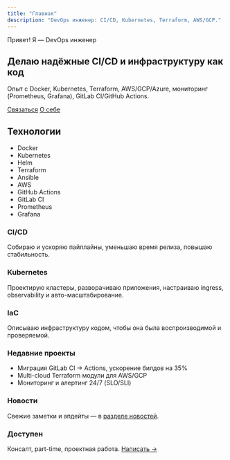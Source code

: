 ```yaml
---
title: "Главная"
description: "DevOps инженер: CI/CD, Kubernetes, Terraform, AWS/GCP."
---
```


<section class="hero">
  <div>
    <p class="kicker">Привет! Я — DevOps инженер</p>
    <h1>Делаю надёжные CI/CD и инфраструктуру как код</h1>
    <p>Опыт с Docker, Kubernetes, Terraform, AWS/GCP/Azure, мониторинг (Prometheus, Grafana), GitLab CI/GitHub Actions.</p>
    <div class="cta">
      <a class="btn" href="/contacts/">Связаться</a>
      <a class="btn secondary" href="/about/">О себе</a>
    </div>
  </div>
  <div>
    <div class="card">
      <h2>Технологии</h2>
      <ul class="tags">
        <li>Docker</li><li>Kubernetes</li><li>Helm</li><li>Terraform</li><li>Ansible</li>
        <li>AWS</li><li>GitHub Actions</li><li>GitLab CI</li><li>Prometheus</li><li>Grafana</li>
      </ul>
    </div>
    <div class="cards">
      <div class="card">
        <h3>CI/CD</h3>
        <p>Собираю и ускоряю пайплайны, уменьшаю время релиза, повышаю стабильность.</p>
      </div>
      <div class="card">
        <h3>Kubernetes</h3>
        <p>Проектирую кластеры, разворачиваю приложения, настраиваю ingress, observability и авто-масштабирование.</p>
      </div>
      <div class="card">
        <h3>IaC</h3>
        <p>Описываю инфраструктуру кодом, чтобы она была воспроизводимой и проверяемой.</p>
      </div>
    </div>
  </div>
</section>

<section class="cards">
  <div class="card">
    <h3>Недавние проекты</h3>
    <ul class="list">
      <li>Миграция GitLab CI → Actions, ускорение билдов на 35%</li>
      <li>Multi-cloud Terraform модули для AWS/GCP</li>
      <li>Мониторинг и алертинг 24/7 (SLO/SLI)</li>
    </ul>
  </div>
  <div class="card">
    <h3>Новости</h3>
    <p>Свежие заметки и апдейты — в <a href="/news/">разделе новостей</a>.</p>
  </div>
  <div class="card">
    <h3>Доступен</h3>
    <p>Консалт, part-time, проектная работа. <a href="/contacts/">Написать →</a></p>
  </div>
</section>
